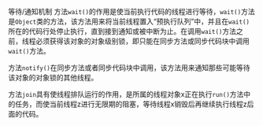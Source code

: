等待/通知机制
方法`wait()`的作用是使当前执行代码的线程进行等待，`wait()`方法是`Object`类的方法，该方法用来将当前线程置入“预执行队列”中，并且在`wait()`所在的代码行处停止执行，直到接到通知或被中断为止。在调用`wait()`方法之前，线程必须获得该对象的对象级别锁，即只能在同步方法或同步代码块中调用`wait()`方法。

方法`notify()`在同步方法或者同步代码块中调用，该方法用来通知那些可能等待该对象的对象锁的其他线程。


方法`join`具有使线程排队运行的作用，是所属的线程对象x正在执行`run()`方法中的任务，而使当前线程z进行无限期的阻塞，等待线程x销毁后再继续执行线程z后面的代码。

